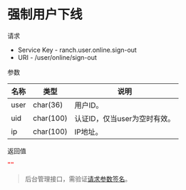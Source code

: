 # 强制用户下线

请求
- Service Key - ranch.user.online.sign-out
- URI - /user/online/sign-out

参数

|名称|类型|说明|
|---|---|---|
|user|char(36)|用户ID。|
|uid|char(100)|认证ID，仅当user为空时有效。|
|ip|char(100)|IP地址。|

返回值
```json
""
```

> 后台管理接口，需验证[请求参数签名](https://github.com/heisedebaise/tephra/blob/master/tephra-ctrl/doc/sign.md)。
